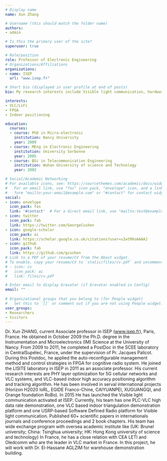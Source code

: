 ```yaml
---
# Display name
name: Xun Zhang

# Username (this should match the folder name)
authors:
- admin

# Is this the primary user of the site?
superuser: true

# Role/position
role: Professor of Electronic Engineering 
# Organizations/Affiliations
organizations:
- name: ISEP
  url: "www.isep.fr"

# Short bio (displayed in user profile at end of posts)
bio: My research interests include Visible light communication, hardware acceleration computing, indoor positioning system

interests:
- VLC/LiFi
- FPGA
- Indoor positioning

education:
  courses:
  - course: PhD in Micro-electronic
    institution: Nancy University
    year: 2009
  - course: MEng in Electronic Engineering 
    institution: University Sorbonne
    year: 2005
  - course: BSc in Telecommunication Engineering
    institution: Wuhan University of science and Technology
    year: 2002

# Social/Academic Networking
# For available icons, see: https://sourcethemes.com/academic/docs/widgets/#icons
#   For an email link, use "fas" icon pack, "envelope" icon, and a link in the
#   form "mailto:your-email@example.com" or "#contact" for contact widget.
social:
- icon: envelope
  icon_pack: fas
  link: '#contact'  # For a direct email link, use "mailto:test@example.org".
- icon: twitter
  icon_pack: fab
  link: https://twitter.com/GeorgeCushen
- icon: google-scholar
  icon_pack: ai
  link: https://scholar.google.co.uk/citations?user=sIwtMXoAAAAJ
- icon: github
  icon_pack: fab
  link: https://github.com/gcushen
# Link to a PDF of your resume/CV from the About widget.
# To enable, copy your resume/CV to `static/files/cv.pdf` and uncomment the lines below.  
# - icon: cv
#   icon_pack: ai
#   link: files/cv.pdf

# Enter email to display Gravatar (if Gravatar enabled in Config)
email: ""
  
# Organizational groups that you belong to (for People widget)
#   Set this to `[]` or comment out if you are not using People widget.  
user_groups:
- Researchers
- Visitors
---
```


Dr. Xun ZHANG, current Associate professor in ISEP (www.isep.fr), Paris, France. He obtained in October 2009 the Ph.D. degree in the Instrumentation and Microelectronics (IM) Science at the University of Nancy. From 2009 to 2011, he completed a PostDoc in the SCEE laboratory in CentralSupélec, France, under the supervision of Pr. Jacques Palicot. During this Postdoc, he applied the auto-reconfigurable management method and control strategies in FPGA for cognitive radio system. He joined the LISITE laboratory in ISEP in 2011 as an associate professor. His current research interests are PHY layer optimization for 5G cellular networks and VLC systems, and VLC-based indoor high accuracy positioning algorithm and tracking algorithm. He has been involved in serval international projects (Horizon H2020 IoRL, EGIDE Franco-Chine, CAIYUANPEI, XUGUANGQI, and Orange foundation RoBo). In 2015 He has launched the Visible light communication activated at ISEP. Currently, his team has one PLC-VLC high data rate demonstration, one VLC based indoor triangulation demonstration platform and one USRP-based Software Defined Radio platform for Visible light communication. Published 60+ scientific papers in internationals journals and conference proceedings and 2 book chapters.  His team has wide exchange program with oversea academic institute like (UK: Brunel university; China: Tsinghua university; HK: Hong Kong university of science and technology) In France, he has a close relation with CEA LETI and Oledcomm who are the leader in VLC market in France. In this project, he will work with Dr. El-Hassane AGLZIM for warehouse demonstration building. 
